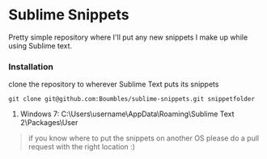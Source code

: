 # Sublime Snippets #

Pretty simple repository where I'll put any new snippets I make up while using Sublime text.

### Installation ###

clone the repository to wherever Sublime Text puts its snippets

    git clone git@github.com:Boumbles/sublime-snippets.git snippetfolder

1. Windows 7: C:\Users\username\AppData\Roaming\Sublime Text 2\Packages\User

> if you know where to put the snippets on another OS please do a pull request with the right location :) 
